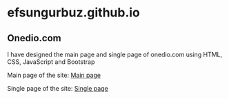 # efsungurbuz.github.io
## Onedio.com ##
I have designed the main page and single page of onedio.com using HTML, CSS, JavaScript and Bootstrap

Main page of the site: [Main page](efsungurbuz.github.io/Onedio-Tasarimi/single.html)

Single page of the site: [Single page](https://efsungurbuz.github.io/Onedio-Tasarimi/single.html)
